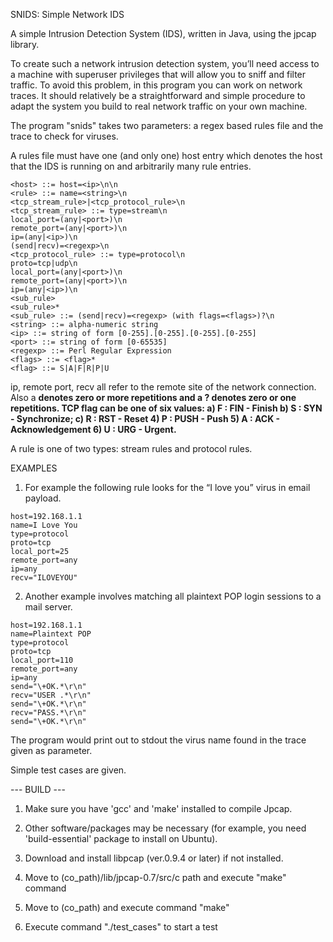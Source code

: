 SNIDS: Simple Network IDS

A simple Intrusion Detection System (IDS), written in Java, using the jpcap library.

To create such a network intrusion detection system, you’ll need access to a machine with superuser privileges that will allow you to sniff and filter traffic. To avoid this problem, in this program you can work on network traces. It should relatively be a straightforward and simple procedure to adapt the system you build to real network traffic on your own machine.

The program "snids" takes two parameters: a regex based rules file and the trace to check for viruses.

A rules file must have one (and only one) host entry which denotes the host that the IDS is running on and arbitrarily many rule entries.

```
<host> ::= host=<ip>\n\n
<rule> ::= name=<string>\n
<tcp_stream_rule>|<tcp_protocol_rule>\n
<tcp_stream_rule> ::= type=stream\n
local_port=(any|<port>)\n
remote_port=(any|<port>)\n
ip=(any|<ip>)\n
(send|recv)=<regexp>\n
<tcp_protocol_rule> ::= type=protocol\n
proto=tcp|udp\n
local_port=(any|<port>)\n
remote_port=(any|<port>)\n
ip=(any|<ip>)\n
<sub_rule>
<sub_rule>*
<sub_rule> ::= (send|recv)=<regexp> (with flags=<flags>)?\n
<string> ::= alpha-numeric string
<ip> ::= string of form [0-255].[0-255].[0-255].[0-255]
<port> ::= string of form [0-65535]
<regexp> ::= Perl Regular Expression
<flags> ::= <flag>*
<flag> ::= S|A|F|R|P|U
```
ip, remote port, recv all refer to the remote site of the network connection. Also a **denotes zero or more repetitions and a ? denotes zero or one repetitions. TCP flag can be one of six values: a) F : FIN - Finish b) S : SYN - Synchronize; c) R : RST - Reset 4) P : PUSH - Push 5) A : ACK - Acknowledgement 6) U : URG - Urgent.**

A rule is one of two types: stream rules and protocol rules.

EXAMPLES

1) For example the following rule looks for the “I love you” virus in email payload.
```
host=192.168.1.1
name=I Love You
type=protocol
proto=tcp
local_port=25
remote_port=any
ip=any
recv="ILOVEYOU"
```

2) Another example involves matching all plaintext POP login sessions to a mail server.
```
host=192.168.1.1
name=Plaintext POP
type=protocol
proto=tcp
local_port=110
remote_port=any
ip=any
send="\+OK.*\r\n"
recv="USER .*\r\n"
send="\+OK.*\r\n"
recv="PASS.*\r\n"
send="\+OK.*\r\n"
```

The program would print out to stdout the virus name found in the trace given as parameter.

Simple test cases are given.

--- BUILD ---

1) Make sure you have 'gcc' and 'make' installed to compile Jpcap.

2) Other software/packages may be necessary (for example, you need 'build-essential' package to install on Ubuntu).

3) Download and install libpcap (ver.0.9.4 or later) if not installed.

4) Move to (co\_path)/lib/jpcap-0.7/src/c path and execute "make" command

5) Move to (co\_path) and execute command "make"

6) Execute command "./test\_cases" to start a test
